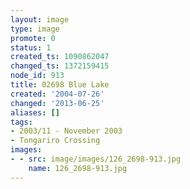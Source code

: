 ```yaml
---
layout: image
type: image
promote: 0
status: 1
created_ts: 1090862047
changed_ts: 1372159415
node_id: 913
title: 02698 Blue Lake
created: '2004-07-26'
changed: '2013-06-25'
aliases: []
tags:
- 2003/11 - November 2003
- Tongariro Crossing
images:
- - src: image/images/126_2698-913.jpg
    name: 126_2698-913.jpg
---
```



